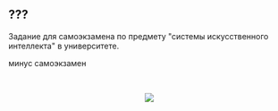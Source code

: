 ## ??? 
Задание для самоэкзамена по предмету "системы искусственного интеллекта" в университете.

минус самоэкзамен

<br/>
<p align="center">
  <img src="/../master/gif.gif"/>
</p>
